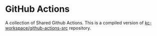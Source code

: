 # GitHub Actions

A collection of Shared Github Actions.
This is a compiled version of [kc-workspace/github-actions-src][gha-src-url] repository.

[gha-src-url]: https://github.com/kc-workspace/github-actions-src
